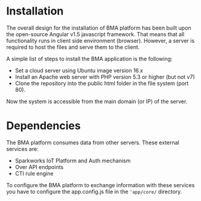 # Installation

The overall design for the installation of BMA platform has been built upon the open-source Angular v1.5 javascript
framework. That means that all functionality runs in client side environment (browser).
However, a server is required to host the files and serve them to the client.

A simple list of steps to install the BMA application is the following:
-  Set a cloud server using Ubuntu image version 16.x
-  Install an Apache web server with PHP version 5.3 or higher (but not v7)
-  Clone the repository into the public html folder in the file system (port 80).

Now the system is accessible from the main domain (or IP) of the server.


# Dependencies

The BMA platform consumes data from other servers. These external
services are:
- Sparkworks IoT Platform and Auth mechanism
- Over API endpoints
- CTI rule engine

To configure the BMA platform to exchange information with these services
you have to configure the app.config.js file in the  ```'app/core/```  directory.


